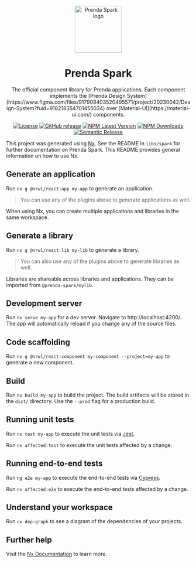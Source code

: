 <p align="center">
  
<img width="128" src="https://github.com/prenda-school/prenda-spark/blob/main/public/img/spark-logo-multicolor.svg" alt="Prenda Spark logo">

</p>

<h1 align="center">Prenda Spark</h1>

<div align="center">
  The official component library for Prenda applications. Each component implements the [Prenda Design System](https://www.figma.com/files/917908403520495571/project/20230042/Design-System?fuid=918218354701455034) over [Material-UI](https://material-ui.com/) components.

  [![License](https://img.shields.io/badge/license-MIT-blue.svg)](https://github.com/prenda-school/prenda-spark/blob/main/LICENSE)
  [![GitHub release](https://img.shields.io/github/release/prenda-school/prenda-spark.js.svg)](https://github.com/prenda-school/prenda-spark/releases/)
  [![NPM Latest Version](https://img.shields.io/npm/v/@prenda/spark/latest.svg)](https://www.npmjs.com/package/@prenda/spark)
  [![NPM Downloads](https://img.shields.io/npm/dm/@prenda/spark.svg)](https://www.npmjs.com/package/@prenda/spark)
  [![Semantic Release](https://img.shields.io/badge/%20%20%F0%9F%93%A6%F0%9F%9A%80-semantic--release-e10079.svg?style=flat-square)]()
</div>

This project was generated using [Nx](https://nx.dev). See the README in `libs/spark` for further documentation on Prenda Spark. This README provides general information on how to use Nx.

## Generate an application

Run `nx g @nrwl/react:app my-app` to generate an application.

> You can use any of the plugins above to generate applications as well.

When using Nx, you can create multiple applications and libraries in the same workspace.

## Generate a library

Run `nx g @nrwl/react:lib my-lib` to generate a library.

> You can also use any of the plugins above to generate libraries as well.

Libraries are shareable across libraries and applications. They can be imported from `@prenda-spark/mylib`.

## Development server

Run `nx serve my-app` for a dev server. Navigate to http://localhost:4200/. The app will automatically reload if you change any of the source files.

## Code scaffolding

Run `nx g @nrwl/react:component my-component --project=my-app` to generate a new component.

## Build

Run `nx build my-app` to build the project. The build artifacts will be stored in the `dist/` directory. Use the `--prod` flag for a production build.

## Running unit tests

Run `nx test my-app` to execute the unit tests via [Jest](https://jestjs.io).

Run `nx affected:test` to execute the unit tests affected by a change.

## Running end-to-end tests

Run `ng e2e my-app` to execute the end-to-end tests via [Cypress](https://www.cypress.io).

Run `nx affected:e2e` to execute the end-to-end tests affected by a change.

## Understand your workspace

Run `nx dep-graph` to see a diagram of the dependencies of your projects.

## Further help

Visit the [Nx Documentation](https://nx.dev) to learn more.
